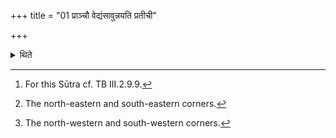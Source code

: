 +++
title = "01 प्राञ्चौ वेद्यंसावुन्नयति प्रतीची"

+++

<details><summary>थिते</summary>

1. The Adhvaryu elevates the shoulders[^1] of the altar towards the east and the buttocks[^2] towards the west.[^3]  

[^1]: For this Sūtra cf. TB III.2.9.9.  

[^2]: The north-eastern and south-eastern corners.  

[^3]: The north-western and south-western corners.
</details>
